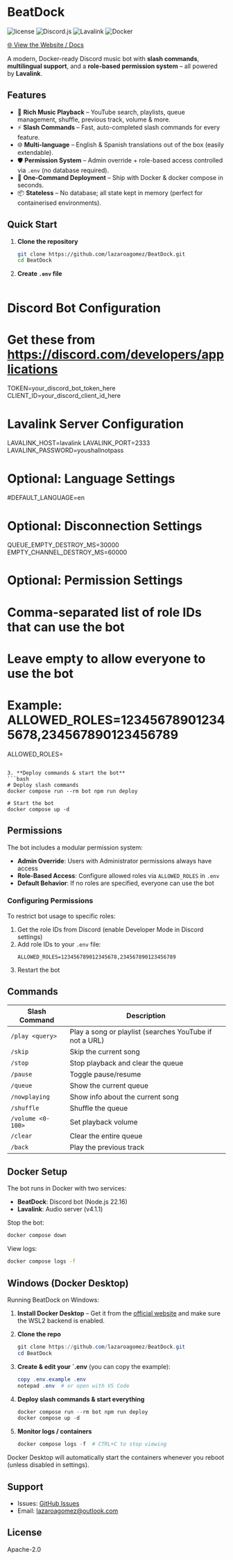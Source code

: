 # BeatDock


![license](https://img.shields.io/github/license/lazaroagomez/BeatDock?style=flat-square)
![Discord.js](https://img.shields.io/badge/discord.js-v14.21.0-blue?style=flat-square)
![Lavalink](https://img.shields.io/badge/Lavalink-v4.1.1-orange?style=flat-square)
![Docker](https://img.shields.io/badge/docker-ready-success?style=flat-square)

[🌐 View the Website / Docs](https://lazaroagomez.github.io/BeatDock)

A modern, Docker-ready Discord music bot with **slash commands**, **multilingual support**, and a **role-based permission system** – all powered by **Lavalink**.

## Features

- 🎵 **Rich Music Playback** – YouTube search, playlists, queue management, shuffle, previous track, volume & more.
- ⚡ **Slash Commands** – Fast, auto-completed slash commands for every feature.
- 🌐 **Multi-language** – English & Spanish translations out of the box (easily extendable).
- 🛡️ **Permission System** – Admin override + role-based access controlled via `.env` (no database required).
- 🐳 **One-Command Deployment** – Ship with Docker & docker compose in seconds.
- 📦 **Stateless** – No database; all state kept in memory (perfect for containerised environments).

## Quick Start

1. **Clone the repository**
   ```bash
   git clone https://github.com/lazaroagomez/BeatDock.git
   cd BeatDock
   ```

2. **Create `.env` file**
   ```dotenv
# Discord Bot Configuration
# Get these from https://discord.com/developers/applications
TOKEN=your_discord_bot_token_here
CLIENT_ID=your_discord_client_id_here

# Lavalink Server Configuration
LAVALINK_HOST=lavalink
LAVALINK_PORT=2333
LAVALINK_PASSWORD=youshallnotpass

# Optional: Language Settings
#DEFAULT_LANGUAGE=en

# Optional: Disconnection Settings
QUEUE_EMPTY_DESTROY_MS=30000
EMPTY_CHANNEL_DESTROY_MS=60000

# Optional: Permission Settings
# Comma-separated list of role IDs that can use the bot
# Leave empty to allow everyone to use the bot
# Example: ALLOWED_ROLES=123456789012345678,234567890123456789
ALLOWED_ROLES=
   ```

3. **Deploy commands & start the bot**
   ```bash
   # Deploy slash commands
   docker compose run --rm bot npm run deploy
   
   # Start the bot
   docker compose up -d
   ```

## Permissions

The bot includes a modular permission system:

- **Admin Override**: Users with Administrator permissions always have access
- **Role-Based Access**: Configure allowed roles via `ALLOWED_ROLES` in `.env`
- **Default Behavior**: If no roles are specified, everyone can use the bot

### Configuring Permissions

To restrict bot usage to specific roles:

1. Get the role IDs from Discord (enable Developer Mode in Discord settings)
2. Add role IDs to your `.env` file:
   ```dotenv
   ALLOWED_ROLES=123456789012345678,234567890123456789
   ```
3. Restart the bot

## Commands

| Slash Command | Description |
| ------------- | ----------- |
| `/play <query>` | Play a song or playlist (searches YouTube if not a URL) |
| `/skip` | Skip the current song |
| `/stop` | Stop playback and clear the queue |
| `/pause` | Toggle pause/resume |
| `/queue` | Show the current queue |
| `/nowplaying` | Show info about the current song |
| `/shuffle` | Shuffle the queue |
| `/volume <0-100>` | Set playback volume |
| `/clear` | Clear the entire queue |
| `/back` | Play the previous track |

## Docker Setup

The bot runs in Docker with two services:
- **BeatDock**: Discord bot (Node.js 22.16)
- **Lavalink**: Audio server (v4.1.1)

Stop the bot:
```bash
docker compose down
```

View logs:
```bash
docker compose logs -f
```

## Windows (Docker Desktop)

Running BeatDock on Windows:

1. **Install Docker Desktop** – Get it from the [official website](https://www.docker.com/products/docker-desktop/) and make sure the WSL2 backend is enabled.
2. **Clone the repo**
   ```powershell
   git clone https://github.com/lazaroagomez/BeatDock.git
   cd BeatDock
   ```

3. **Create & edit your `.env** (you can copy the example):
   ```powershell
   copy .env.example .env
   notepad .env  # or open with VS Code
   ```

4. **Deploy slash commands & start everything**
   ```powershell
   docker compose run --rm bot npm run deploy
   docker compose up -d
   ```

5. **Monitor logs / containers**
   ```powershell
   docker compose logs -f  # CTRL+C to stop viewing
   ```

Docker Desktop will automatically start the containers whenever you reboot (unless disabled in settings).

## Support

- Issues: [GitHub Issues](https://github.com/lazaroagomez/BeatDock/issues)
- Email: lazaroagomez@outlook.com

## License

Apache-2.0
